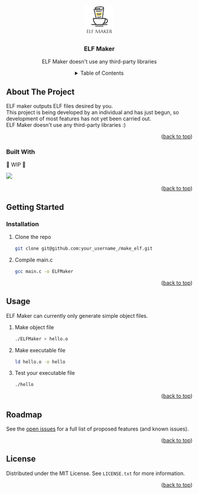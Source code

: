 <a name="readme-top"></a>

<!-- PROJECT LOGO -->
<br />
<div align="center">
    <a href="https://www.designevo.com/jp/">
        <img src="logo/logo.png" alt="Logo" width="80" height="80">
    </a>
    <h3 align="center">ELF Maker</h3>
    <p align="center">ELF Maker doesn't use any third-party libraries</p>
</div>

<!-- TABLE OF CONTENTS -->
<details align="center">
    <summary>Table of Contents</summary>
    <div class="ulc">
        <ol type="i" style="inside">
        <li><a href="#about-the-project">About The Project</a></li>
        <li><a href="#getting-started">Getting Started</a></li>
        <li><a href="#usage">Usage</a></li>
        <li><a href="#roadmap">Roadmap</a></li>
        <li><a href="#license">License</a></li>
        </ol>
    </div>
</details>
<style>
.ulc {
    display: flex;
    align-items: center;
    flex-direction: column;
}
</style>

<!-- ABOUT THE PROJECT -->
## About The Project
ELF maker outputs ELF files desired by you.\
This project is being developed by an individual and has just begun, so development of most features has not yet been carried out.\
ELF Maker doesn't use any third-party libraries :)

<p align="right">(<a href="#readme-top">back to top</a>)</p>

### Built With
🚧 WIP 🚧

<img src="https://upload.wikimedia.org/wikipedia/commons/1/18/C_Programming_Language.svg" width=6%>
<p align="right">(<a href="#readme-top">back to top</a>)</p>



<!-- GETTING STARTED -->
## Getting Started

### Installation
1. Clone the repo
    ```sh
    git clone git@github.com:your_username_/make_elf.git
    ```
2. Compile main.c
    ```sh
    gcc main.c -o ELFMaker
    ```
<p align="right">(<a href="#readme-top">back to top</a>)</p>



<!-- USAGE EXAMPLES -->
## Usage
ELF Maker can currently only generate simple object files.
1. Make object file
    ```sh
    ./ELFMaker > hello.o
    ```
2. Make executable file
    ```sh
    ld hello.o -o hello 
    ```
3. Test your executable file
    ```sh
    ./hello
    ```

<p align="right">(<a href="#readme-top">back to top</a>)</p>



<!-- ROADMAP -->
## Roadmap
See the [open issues](https://github.com/anman6347/make_elf/issues) for a full list of proposed features (and known issues).

<p align="right">(<a href="#readme-top">back to top</a>)</p>

<!-- LICENSE -->
## License

Distributed under the MIT License. See `LICENSE.txt` for more information.

<p align="right">(<a href="#readme-top">back to top</a>)</p>
